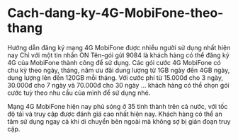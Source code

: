 # Cach-dang-ky-4G-MobiFone-theo-thang
Hướng dẫn đăng ký mạng 4G MobiFone được nhiều người sử dụng nhất hiện nay
Chỉ với một tin nhắn ON Tên-gói gửi 9084 là khách hàng có thể đăng ký 4G của MobiFone thành công để sử dụng. Các gói cước 4G MobiFone có chu kỳ theo ngày, tháng, năm ưu đãi dung lượng từ 1GB ngày đến 4GB ngày, dung lượng lên đến 120GB mỗi tháng. Với cước phí từ 15.000đ cho 3 ngày, 30.000đ cho 7 ngày và 70.000đ cho 30 ngày … khách hàng có thể chọn gói cước tuỳ theo nhu cầu của mình để sử dụng nhé.

Mạng 4G MobiFone hiện nay phủ sóng ở 35 tỉnh thành trên cả nước, với tốc độ tải và truy cập được đánh giá cao nhất hiện nay. Khách hàng có thể an tâm sử dụng ngay cả khi di chuyển bên ngoài mà không sợ bị gián đoạn truy cập.
